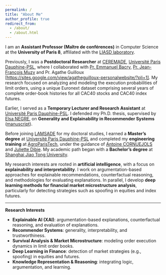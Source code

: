 ```yaml
---
permalink: /
title: "About Me"
author_profile: true
redirect_from: 
  - /about/
  - /about.html
---
```

I am an **Assistant Professor (Maître de conférences)** in Computer Science at the **University of Paris 8**, affiliated with the [LIASD laboratory](https://www.univ-paris8.fr/UR-Laboratoire-d-Intelligence-Artificielle-et-Semantique-des-Donnees-LIASD).

Previously, I was a **Postdoctoral Researcher** at [CEREMADE](https://www.ceremade.dauphine.fr/fr.html), [Université Paris Dauphine-PSL](https://dauphine.psl.eu/en/), where I collaborated with [Pr. Emmanuel Bacry](http://www.cmap.polytechnique.fr/~bacry/), [Pr. Jean-François Muzy](https://www.linkedin.com/in/jf-muzy-a2b9b241/?originalSubdomain=fr) and Pr. Agathe Guilloux [https://sites.google.com/view/agatheguilloux-personalwebsite/?pli=1]. My research focused on analyzing and modeling the execution probabilities of limit orders, using a unique Euronext dataset comprising several years of complete order-book histories for all CAC40 stocks and CAC40 index futures.

Earlier, I served as a **Temporary Lecturer and Research Assistant** at [Université Paris Dauphine-PSL](https://dauphine.psl.eu/en/). I defended my Ph.D. thesis, supervised by [Elsa NEGRE](https://www.lamsade.dauphine.fr/~negre/), on **Generality and Explainability in Recommender Systems** ([manuscript](https://www.theses.fr/2023UPSLD036)).

Before joining [LAMSADE](https://www.lamsade.dauphine.fr/en.html) for my doctoral studies, I earned a **Master’s degree** at [Université Paris Dauphine-PSL](https://dauphine.psl.eu/en/) and completed my **engineering training** at [AgroParisTech](https://synapses.agroparistech.fr/catalogue/2022-2023/parcours/201/IDF3A-IODAA-de-l-information-a-la-decision-par-l-analyse-et-l-apprentissage), under the guidance of [Antoine CORNUEJOLS](https://www6.inrae.fr/mia-paris/Equipes/Membres/Antoine-Cornuejols) and [Juliette Dibie](https://www6.inrae.fr/mia-paris/Equipes/Membres/Juliette-Dibie). My academic path began with a **Bachelor’s degree** at [Shanghai Jiao Tong University](https://en.sjtu.edu.cn/).

My research interests are rooted in **artificial intelligence**, with a focus on **explainability and interpretability**. I work on argumentation-based approaches for explainable recommendations, counterfactual reasoning, and methodologies for evaluating explanations. In parallel, I develop **deep learning methods for financial market microstructure analysis**, particularly for detecting strategies such as spoofing in equities and index futures.

---

**Research Interests**

* **Explainable AI (XAI)**: argumentation-based explanations, counterfactual reasoning, and evaluation of explanations.
* **Recommender Systems**: generality, interpretability, and trustworthiness.
* **Survival Analysis & Market Microstructure**: modeling order execution dynamics in limit order books.
* **Deep Learning in Finance**: detection of market strategies (e.g., spoofing) in equities and futures.
* **Knowledge Representation & Reasoning**: integrating logic, argumentation, and learning.
